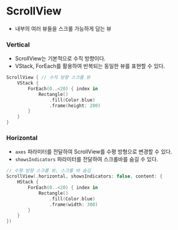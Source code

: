 # ScrollView

- 내부의 여러 뷰들을 스크롤 가능하게 담는 뷰

### Vertical
- ScrollView는 기본적으로 수직 방향이다.
- VStack, ForEach를 활용하여 반복되는 동일한 뷰를 표현할 수 있다.
```swift
ScrollView { // 수직 방향 스크롤 뷰
    VStack {
        ForEach(0..<20) { index in
            Rectangle()
                .fill(Color.blue)
                .frame(height: 200)
        }
    }
}
```
### Horizontal
- `axes` 파라미터를 전달하여 ScrollView를 수평 방형으로 변경할 수 있다.
- `showsIndicators` 파라미터를 전달하여 스크롤바를 숨길 수 있다.
```swift
// 수평 방향 스크롤 뷰, 스크롤 바 숨김
ScrollView(.horizontal, showsIndicators: false, content: {
    HStack {
        ForEach(0..<20) { index in
            Rectangle()
                .fill(Color.blue)
                .frame(width: 300)
        }
    }
})
```
